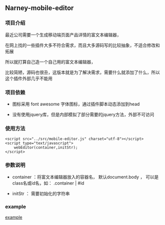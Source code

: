 ## Narney-mobile-editor

### 项目介绍

最近公司需要一个生成移动端页面产品详情的富文本编辑器，

在网上找的一些插件大多不符合需求，而且大多源码写的比较抽象，不适合修改和拓展

所以就打算自己造一个自己用的富文本编辑器，

比较简陋，源码也很丑，这版本就是为了解决需求，需要什么就添加了什么，所以这个插件外部几乎不能用

### 项目依赖

- 图标采用 font awesome 字体图标，通过插件脚本动态添加到head

- 没有使用jquery库，但是内部模拟了部分需要的jquery方法，外部不可访问

### 使用方法

```
<script src="../src/mobile-editor.js" charset="utf-8"></script>
<script type="text/javascript">
    webEditor(container,initStr);
</script>
```

### 参数说明

- container ：将富文本编辑器放入的容器名， 默认document.body ， 可以是class名或id名，如： .container | #id

- initStr ： 需要初始化的字符串

### example

[example](/example/index.html)
